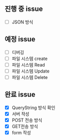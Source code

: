 ## 진행 중 issue
-[ ] JSON 방식

## 예정 issue
-[ ] 디버깅
-[ ] 파일 시스템 create
-[ ] 파일 시스템 Read
-[ ] 파일 시스템 Update
-[ ] 파일 시스템 Delete

## 완료 issue
-[X] QueryString 방식 확인
-[X] 서버 작성
-[X] POST 전송 방식
-[X] GET전송 방식
-[X] form 작성